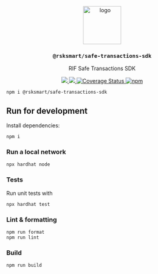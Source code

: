 <p align="middle">
  <img src="https://www.rifos.org/assets/img/logo.svg" alt="logo" height="100" >
</p>
<h3 align="middle"><code>@rsksmart/safe-transactions-sdk</code></h3>
<p align="middle">
    RIF Safe Transactions SDK
</p>
<p align="middle">
  <a href="https://github.com/rsksmart/rif-multisig-sdk/actions?query=workflow%3Aci">
    <img src="https://github.com/rsksmart/rif-multisig-sdk/workflows/ci/badge.svg" />
  </a>
  <a href="https://lgtm.com/projects/g/rsksmart/rif-multisig-sdk/context:javascript">
    <img src="https://img.shields.io/lgtm/grade/javascript/github/rsksmart/rif-multisig-sdk" />
  </a>
  <a href='https://coveralls.io/github/rsksmart/rif-multisig-sdk?branch=main'>
    <img src='https://coveralls.io/repos/github/rsksmart/rif-multisig-sdk/badge.svg?branch=main' alt='Coverage Status' />
  </a>
  <a href="https://badge.fury.io/js/%40rsksmart%2Frif-multisig-sdk">
    <img src="https://badge.fury.io/js/%40rsksmart%2Frif-multisig-sdk.svg" alt="npm" />
  </a>
</p>


```
npm i @rsksmart/safe-transactions-sdk
```

## Run for development

Install dependencies:

```
npm i
```

### Run a local network

```
npx hardhat node
```

### Tests

Run unit tests with

```
npx hardhat test
```

### Lint & formatting

```
npm run format
npm run lint
```

### Build

```
npm run build
```
